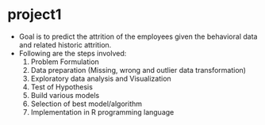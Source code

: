 # project1
- Goal is to predict the attrition of the employees given the behavioral data and related historic attrition.         
 - Following are the steps involved:
   1. Problem Formulation
   2. Data preparation (Missing, wrong and outlier data transformation)
   3. Exploratory data analysis and Visualization
   4. Test of Hypothesis
   5. Build various models
   6. Selection of best model/algorithm
   7. Implementation in R programming language
